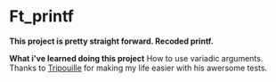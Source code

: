 # Ft_printf

**This project is pretty straight forward. Recoded printf.**

 **What i've learned doing this project**
 How to use variadic arguments.
 Thanks to [Tripouille](https://github.com/Tripouille/printftester) for making my life easier with his awersome tests.
 
